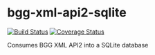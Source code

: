 # bgg-xml-api2-sqlite

[![Build Status](https://travis-ci.com/akeirian/bgg-xml-api2-sqlite.svg?branch=master)](https://travis-ci.com/akeirian/bgg-xml-api2-sqlite) [![Coverage Status](https://coveralls.io/repos/github/akeirian/bgg-xml-api2-sqlite/badge.svg?branch=master)](https://coveralls.io/github/akeirian/bgg-xml-api2-sqlite?branch=master)

Consumes BGG XML API2 into a SQLite database
